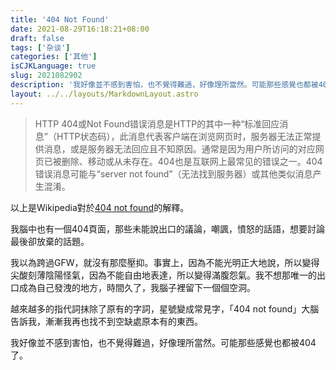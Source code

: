 ```yaml
---
title: '404 Not Found'
date: 2021-08-29T16:18:21+08:00
draft: false
tags: ['杂谈']
categories: ['其他']
isCJKLanguage: true
slug: 2021082902
description: '我好像並不感到害怕，也不覺得難過，好像理所當然。可能那些感覺也都被404了。'
layout: ../../layouts/MarkdownLayout.astro
---
```


> HTTP 404或Not Found错误消息是HTTP的其中一种“标准回应消息”（HTTP状态码），此消息代表客户端在浏览网页时，服务器无法正常提供消息，或是服务器无法回应且不知原因。通常是因为用户所访问的对应网页已被删除、移动或从未存在。404也是互联网上最常见的错误之一。404错误消息可能与“server not found”（无法找到服务器）或其他类似消息产生混淆。

以上是Wikipedia對於[404 not found](https://zh.m.wikipedia.org/wiki/HTTP_404)的解釋。

我腦中也有一個404頁面，那些未能說出口的議論，嘲諷，憤怒的話語，想要討論最後卻放棄的話題。

我以為跨過GFW，就沒有那麼壓抑。事實上，因為不能光明正大地說，所以變得尖酸刻薄陰陽怪氣，因為不能自由地表達，所以變得滿腹怨氣。我不想那唯一的出口成為自己發洩的地方，時間久了，我腦子裡留下一個個空洞。

越來越多的指代詞抹除了原有的字詞，星號變成常見字，「404 not found」大腦告訴我，漸漸我再也找不到空缺處原本有的東西。

我好像並不感到害怕，也不覺得難過，好像理所當然。可能那些感覺也都被404了。
